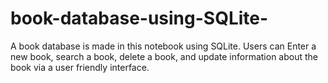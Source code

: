 # book-database-using-SQLite-

A book database is made in this notebook using SQLite. Users can Enter a new book, search a book, delete a book, and update information about the book via a user friendly interface.
